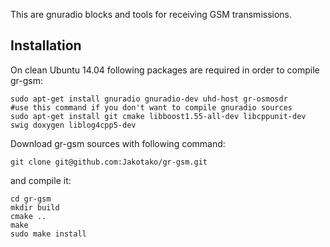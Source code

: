 This are gnuradio blocks and tools for receiving GSM transmissions.

Installation
------------

On clean Ubuntu 14.04 following packages are required in order to compile gr-gsm:
```
sudo apt-get install gnuradio gnuradio-dev uhd-host gr-osmosdr        #use this command if you don't want to compile gnuradio sources
sudo apt-get install git cmake libboost1.55-all-dev libcppunit-dev swig doxygen liblog4cpp5-dev
```

Download gr-gsm sources with following command:

```
git clone git@github.com:Jakotako/gr-gsm.git
```

and compile it:

```
cd gr-gsm
mkdir build
cmake ..
make
sudo make install
```
